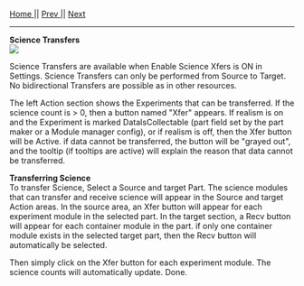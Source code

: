 [Home ](https://github.com/PapaJoesSoup/ShipManifest/wiki)|| [Prev ](https://github.com/PapaJoesSoup/ShipManifest/wiki/2.1---Crew-Transfers)|| [Next](https://github.com/PapaJoesSoup/ShipManifest/wiki/2.3-Resource-Transfers)
***
**Science Transfers**  
![](http://i.imgur.com/Ibesw84.png)

Science Transfers are available when Enable Science Xfers is ON in Settings.  Science Transfers can only be performed from Source to Target.   No bidirectional Transfers are possible as in other resources.

The left Action section shows the Experiments that can be transferred.  If the science count is > 0, then a button named "Xfer" appears.  If realism is on and the Experiment is marked DataIsCollectable (part field set by the part maker or a Module manager config), or if realism is off, then the Xfer button will be Active.  if data cannot be transferred, the button will be "grayed out", and the tooltip (if tooltips are active) will explain the reason that data cannot be transferred.

**Transferring Science**  
To transfer Science, Select a Source and target Part.  The science modules that can transfer and receive science will appear in the Source and target Action areas.  In the source area, an Xfer button will appear for each experiment module in the selected part.   In the target section, a Recv button will appear for each container module in the part.  if only one container module exists in the selected target part, then the Recv button will automatically be selected. 

Then simply click on the Xfer button for each experiment module.  The science counts will automatically update.  Done.
